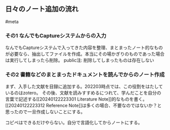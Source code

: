 ## 日々のノート追加の流れ
#meta


### その1 なんでもCaptureシステムからの入力

なんでもCaptureシステムで入ってきた内容を整理、まとまったノート的なものが必要なら、抽出してファイルを作成。本当にその場かぎりのものであった場合は実行してしまったら削除。
public注: 削除してしまったものは存在しない

### その2 書籍などのまとまったドキュメントを読んでからのノート作成

まず、入手した文献を目録に追加する。202203時点では、この役割をはたしているのはzotero。
その後、文献を読みすすめるにつれて、学んだことを自分の言葉で記述する[[20240122223301 Literature Note]]的なものを書く。
[[20240122223312 Reference Note]]は多くの場合、不要なのではないか？と思ったので一旦作成しないことにする。

コピペはできるだけやらない。自分で言語化してからノートにする。

